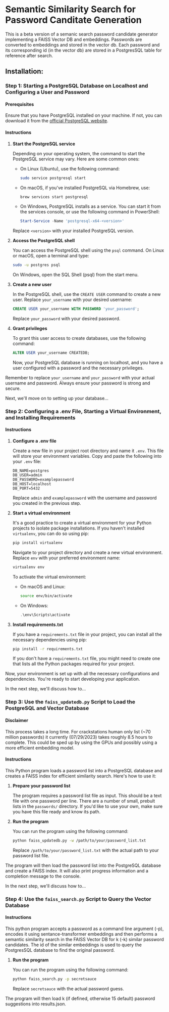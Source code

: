 # Semantic Similarity Search for Password Canditate Generation
This is a beta version of a semanic search password candidate generator implementing a FAISS Vector DB and embeddings. Passwords are converted to embeddings and stored in the vector db. Each password and its corresponding id (in the vector db) are stored in a PostgresSQL table for reference after search.

## Installation:

### Step 1: Starting a PostgreSQL Database on Localhost and Configuring a User and Password

#### Prerequisites

Ensure that you have PostgreSQL installed on your machine. If not, you can download it from the [official PostgreSQL website](https://www.postgresql.org/download/).

#### Instructions

1. **Start the PostgreSQL service**

   Depending on your operating system, the command to start the PostgreSQL service may vary. Here are some common ones:

   - On Linux (Ubuntu), use the following command:

     ```bash
     sudo service postgresql start
     ```

   - On macOS, if you've installed PostgreSQL via Homebrew, use:

     ```bash
     brew services start postgresql
     ```

   - On Windows, PostgreSQL installs as a service. You can start it from the services console, or use the following command in PowerShell:

     ```powershell
     Start-Service -Name 'postgresql-x64-<version>'
     ```

   Replace `<version>` with your installed PostgreSQL version.

2. **Access the PostgreSQL shell**

   You can access the PostgreSQL shell using the `psql` command. On Linux or macOS, open a terminal and type:

   ```bash
   sudo -u postgres psql
   ```

   On Windows, open the SQL Shell (psql) from the start menu.

3. **Create a new user**

   In the PostgreSQL shell, use the `CREATE USER` command to create a new user. Replace `your_username` with your desired username:

   ```sql
   CREATE USER your_username WITH PASSWORD 'your_password';
   ```

   Replace `your_password` with your desired password.

4. **Grant privileges**

   To grant this user access to create databases, use the following command:

   ```sql
   ALTER USER your_username CREATEDB;
   ```

   Now, your PostgreSQL database is running on localhost, and you have a user configured with a password and the necessary privileges.

Remember to replace `your_username` and `your_password` with your actual username and password. Always ensure your password is strong and secure.

Next, we'll move on to setting up your database...

### Step 2: Configuring a .env File, Starting a Virtual Environment, and Installing Requirements

#### Instructions

1. **Configure a .env file**

   Create a new file in your project root directory and name it `.env`. This file will store your environment variables. Copy and paste the following into your `.env` file:

   ```
   DB_NAME=postgres
   DB_USER=admin
   DB_PASSWORD=examplepassword
   DB_HOST=localhost
   DB_PORT=5432
   ```

   Replace `admin` and `examplepassword` with the username and password you created in the previous step.

2. **Start a virtual environment**

   It's a good practice to create a virtual environment for your Python projects to isolate package installations. If you haven't installed `virtualenv`, you can do so using pip:

   ```bash
   pip install virtualenv
   ```

   Navigate to your project directory and create a new virtual environment. Replace `env` with your preferred environment name:

   ```bash
   virtualenv env
   ```

   To activate the virtual environment:

   - On macOS and Linux:

     ```bash
     source env/bin/activate
     ```

   - On Windows:

     ```powershell
     .\env\Scripts\activate
     ```

3. **Install requirements.txt**

   If you have a `requirements.txt` file in your project, you can install all the necessary dependencies using pip:

   ```bash
   pip install -r requirements.txt
   ```

   If you don't have a `requirements.txt` file, you might need to create one that lists all the Python packages required for your project.

Now, your environment is set up with all the necessary configurations and dependencies. You're ready to start developing your application.

In the next step, we'll discuss how to...

### Step 3: Use the `faiss_updatedb.py` Script to Load the PostgreSQL and Vector Database

#### Disclaimer

This process takes a long time. For crackstations human only list (~70 million passwords) it currently (07/29/2023) takes roughly 8.5 hours to complete. This could be sped up by using the GPUs and possibly using a more efficient embedding model.

#### Instructions

This Python program loads a password list into a PostgreSQL database and creates a FAISS index for efficient similarity search. Here's how to use it:

1. **Prepare your password list**

   The program requires a password list file as input. This should be a text file with one password per line. There are a number of small, prebult lists in the `passwords/` directory. If you'd like to use your own, make sure you have this file ready and know its path.

2. **Run the program**

   You can run the program using the following command:

   ```bash
   python faiss_updatedb.py -w /path/to/your/password_list.txt
   ```

   Replace `/path/to/your/password_list.txt` with the actual path to your password list file.

The program will then load the password list into the PostgreSQL database and create a FAISS index. It will also print progress information and a completion message to the console.

In the next step, we'll discuss how to...

### Step 4: Use the `faiss_search.py` Script to Query the Vector Database

#### Instructions

This python program accepts a password as a command line argument (-p), encodes it using sentance-transformer embeddings and then performs a semantic similarity search in the FAISS Vector DB for k (-k) similar password candidates. The id of the similar embeddings is used to query the PostgresSQL database to find the original password.

1. **Run the program**

   You can run the program using the following command:

   ```bash
   python faiss_search.py -p secretsauce
   ```

   Replace `secretsauce` with the actual password guess.

The program will then load k (if defined, otherwise 15 default) password suggestions into results.json.